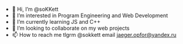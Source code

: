 - 👋 Hi, I’m @soKKett
- 👀 I’m interested in Program Engineering and Web Development
- 🌱 I’m currently learning JS and C++
- 💞️ I’m looking to collaborate on my web projects
- 📫 How to reach me tlgrm @sokkett email jaeger.opfor@yandex.ru

<!---
soKKett/soKKett is a ✨ special ✨ repository because its `README.md` (this file) appears on your GitHub profile.
You can click the Preview link to take a look at your changes.
--->
